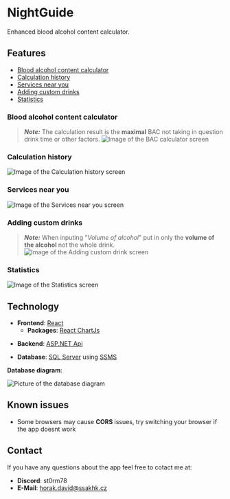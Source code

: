 # NightGuide
Enhanced blood alcohol content calculator.
## Features
- [Blood alcohol content calculator](#Blood-alcohol-content-calculator)
- [Calculation history](#Calculation-history)
- [Services near you](#Services-near-you)
- [Adding custom drinks](#Adding-custom-drinks)
- [Statistics](#Statistics)
### Blood alcohol content calculator
> **_Note:_** The calculation result is the **maximal** BAC not taking in question drink time or other factors.
![Image of the BAC calculator screen](https://i.ibb.co/D1G32Xt/image.png)

### Calculation history
![Image of the Calculation history screen](https://i.ibb.co/PFRtpfy/image.png)

### Services near you
![Image of the Services near you screen](https://i.ibb.co/f88sFt2/image.png)

### Adding custom drinks
> **_Note:_** When inputing "*Volume of alcohol*" put in only the **volume of the alcohol** not the whole drink.
![Image of the Adding custom drink screen](https://i.ibb.co/ChCrC6B/image.png)

### Statistics
![Image of the Statistics screen](https://i.ibb.co/4SdsHLw/image.png)

## Technology
- **Frontend**: [React](https://react.dev/)
    - **Packages**: [React ChartJs](https://react-chartjs-2.js.org/)
>
- **Backend**: [ASP.NET Api](https://dotnet.microsoft.com/en-us/apps/aspnet/apis)
>
- **Database**: [SQL Server](https://www.microsoft.com/en-us/sql-server/sql-server-downloads) using [SSMS](https://learn.microsoft.com/en-us/sql/ssms/sql-server-management-studio-ssms?view=sql-server-ver16)
>
**Database diagram**: 

![Picture of the database diagram](https://i.ibb.co/92jYhHY/image.png)


## Known issues
- Some browsers may cause **CORS** issues, try switching your browser if the app doesnt work

## Contact
If you have any questions about the app feel free to cotact me at:
- **Discord**: st0rm78
- **E-Mail**: horak.david@ssakhk.cz
